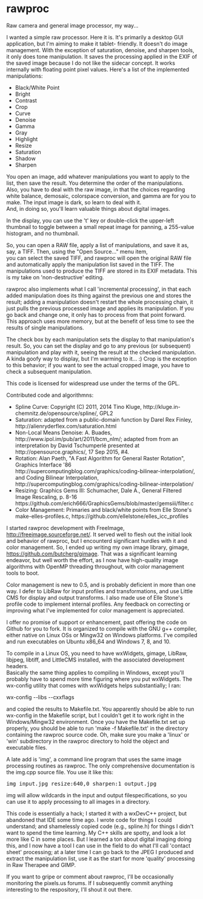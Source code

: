 # rawproc
Raw camera and general image processor, my way...

I wanted a simple raw processor.  Here it is.  It's primarily a desktop GUI application, but I'm aiming to make it tablet-
friendly.  It doesn't do image management. With the exception of saturation, denoise, and sharpen tools, it only does tone manipulation.  It saves 
the processing applied in the EXIF of the saved image because I do not like the sidecar concept.  It works internally 
with floating point pixel values.  Here's a list of the implemented manipulations:

- Black/White Point
- Bright
- Contrast
- Crop
- Curve
- Denoise
- Gamma
- Gray
- Highlight
- Resize
- Saturation
- Shadow
- Sharpen

You open an image, add whatever manipulations you want to apply to the list, then save the result.   You determine
the order of the manipulations.  Also, you have to deal with the raw image, in that the choices regarding white balance,
demosaic, colorspace conversion, and gamma are for you to make.  The input image is dark, so learn to deal with it.  
And, in doing so, you'll learn valuable things about digital images.

In the display, you can use the 't' key or double-click the upper-left thumbnail to toggle between a small repeat image for panning, 
a 255-value histogram, and no thumbnail.

So, you can open a RAW file, apply a list of manipulations, and save it as, say, a TIFF.  Then, using the "Open Source..." menu item,  
you can select the saved TIFF, and rawproc will open the original RAW file and automatically apply the manipulation list 
saved in the TIFF.  The manipulations used to produce the TIFF are stored in its EXIF metadata.  This is my take on 'non-destructive' editing.

rawproc also implements what I call 'incremental processing', in that each added manipulation does its thing against the 
previous one and stores the result; adding a manipulation doesn't restart the whole processing chain, it just pulls the 
previous processed image and applies its manipulation.  If you go back and change one, it only has to process from that 
point forward.  This approach uses more memory, but at the benefit of less time to see the results of single manipulations.

The check box by each manipulation sets the display to that manipulation's result.  So, you can set the display and go to 
any previous (or subsequent) manipulation and play with it, seeing the result at the checked manipulation.  A kinda goofy
way to display, but I'm warming to it... :)  Crop is the exception to this behavior; if you want to see the actual cropped
image, you have to check a subsequent manipulation.

This code is licensed for widespread use under the terms of the GPL.

Contributed code and algorithmns:
<ul>
	<li>Spline Curve: Copyright (C) 2011, 2014 Tino Kluge, http://kluge.in-chemnitz.de/opensource/spline/, GPL2</li>
	<li>Saturation: adapted from a public-domain function by Darel Rex Finley, http://alienryderflex.com/saturation.html</li>
	<li>Non-Local Means Denoise: A. Buades, http://www.ipol.im/pub/art/2011/bcm_nlm/; adapted from from an interpretation by
		David Tschumperlé presented at http://opensource.graphics/, 17 Sep 2015, #4.</li>
	<li>Rotation: Alan Paeth, "A Fast Algorithm for General Raster Rotation", Graphics Interface '86
	  http://supercomputingblog.com/graphics/coding-bilinear-interpolation/, and Coding Bilinear Interpolation, 
	  http://supercomputingblog.com/graphics/coding-bilinear-interpolation/</li>
	<li>Resizing: Graphics Gems III: Schumacher, Dale A., General Filtered Image Rescaling, p. 8-16
	  https://github.com/erich666/GraphicsGems/blob/master/gemsiii/filter.c</li>
	<li>Color Management: Primaries and black/white points from Elle Stone's make-elles-profiles.c, 
	  https://github.com/ellelstone/elles_icc_profiles</li>
</ul>

I started rawproc development with FreeImage, http://freeimage.sourceforge.net/.  It served well to flesh out 
the initial look and behavior of rawproc, but I encounterd significant hurdles with it and color management.  So, 
I ended up writing my own image library, gimage, https://github.com/butcherg/gimage.  That was a significant learning 
endeavor, but well worth the effort, as I now have high-quality image algorithms with OpenMP threading throughout, with 
color management tools to boot.

Color management is new to 0.5, and is probably deficient in more than one way.  I defer to LibRaw for input profiles and
transformations, and use Little CMS for display and output transforms.  I also made use of Elle Stone's profile code to
implement internal profiles.  Any feedback on correcting or improving what I've implemented for color 
management is appreciated.

I offer no promise of support or enhancement, past offering the code on Github for you to fork. It is organized to compile 
with the GNU g++ compiler, either native on Linux OSs or Mingw32 on Windows platforms.  I've compiled and run executables 
on Ubuntu x86_64 and Windows 7, 8, and 10.

To compile in a Linux OS,  you need to have wxWidgets, gimage, LibRaw, libjpeg, libtiff, and LittleCMS installed, with the associated development headers.  
Basically the same thing applies to compiling in Windows, except you'll probably have to spend more time figuring where 
you put wxWidgets.  The wx-config utility that comes with wxWidgets helps substantially; I ran:

wx-config --libs --cxxflags

and copied the results to Makefile.txt.  You apparently should be able to run wx-config in the Makefile script, but I 
couldn't get it to work right in the Windows/Mingw32 environment.  Once you have the Makefile.txt set up properly, 
you should be able to run 'make -f Makefile.txt' in the directory containing the rawproc source code.  Oh, make sure
you make a 'linux' or 'win' subdirectory in the rawproc directory to hold the object and executable files.

A late add is 'img', a command line program that uses the same image processing routines as rawproc. The only 
comprehensive documentation is the img.cpp source file.  You use it like this:

<pre>
img input.jpg resize:640,0 sharpen:1 output.jpg
</pre>

img will allow wildcards in the input and output filespecifications, so you can use it to apply processing to all 
images in a directory.

This code is essentially a hack; I started it with a wxDevC++ project, but abandoned that IDE some time ago.  I wrote code 
for things I could understand; and shamelessly copied code (e.g., spline.h) for things I didn't want to spend the time 
learning.  My C++ skills are spotty, and look a lot more like C in some places.  But I learned a ton about digital imaging
doing this, and I now have a tool I can use in the field to do what I'll call 'contact sheet' processing; at a 
later time I can go back to the JPEG I produced and extract the manipulation list, use it as the start for more 'quality' 
processing in Raw Therapee and GIMP.

If  you want to gripe or comment about rawproc, I'll be occasionally monitoring the pixels.us forums.  If I subsequently 
commit anything interesting to the respository, I'll shout it out there.
